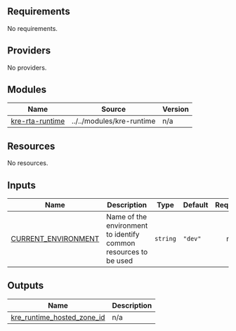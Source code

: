 ## Requirements

No requirements.

## Providers

No providers.

## Modules

| Name | Source | Version |
|------|--------|---------|
| <a name="module_kre-rta-runtime"></a> [kre-rta-runtime](#module\_kre-rta-runtime) | ../../modules/kre-runtime | n/a |

## Resources

No resources.

## Inputs

| Name | Description | Type | Default | Required |
|------|-------------|------|---------|:--------:|
| <a name="input_CURRENT_ENVIRONMENT"></a> [CURRENT\_ENVIRONMENT](#input\_CURRENT\_ENVIRONMENT) | Name of the environment to identify common resources to be used | `string` | `"dev"` | no |

## Outputs

| Name | Description |
|------|-------------|
| <a name="output_kre_runtime_hosted_zone_id"></a> [kre\_runtime\_hosted\_zone\_id](#output\_kre\_runtime\_hosted\_zone\_id) | n/a |

